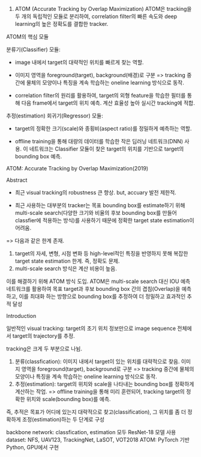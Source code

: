 1. ATOM (Accurate Tracking by Overlap Maximization)
ATOM은 tracking을 두 개의 독립적인 모듈로 분리하여, correlation filter의 빠른 속도와 deep learning의 높은 정확도를 결합한 tracker.

ATOM의 핵심 모듈

분류기(Classifier) 모듈:

- image 내에서 target의 대략적인 위치를 빠르게 찾는 역할.

- 이미지 영역을 foreground(target), background(배경)로 구분
=> tracking 중간에 물체의 모양이나 특징을 계속 학습하는 oneline learning 방식으로 동작.

- correlation filter의 원리를 활용하여, target의 외형 feature을 학습한 필터를 통해 다음 frame에서 target의 위치 예측. 계산 효율성 높아 실시간 tracking에 적합.

추정(estimation) 회귀기(Regressor) 모듈:

- target의 정확한 크기(scale)와 종횡비(aspect ratio)를 정밀하게 예측하는 역할.

- offline training을 통해 대량의 데이터를 학습한 작은 딥러닝 네트워크(DNN) 사용. 이 네트워크는 Classifier 모듈이 찾은 target의 위치를 기반으로 target의 bounding box 예측.

ATOM: Accurate Tracking by Overlap Maximization(2019)

Abstract

- 최근 visual tracking의 robustness 큰 향상. but, accuary 발전 제한적.

- 최근 사용하는 대부분의 tracker는 목표 bounding box를 estimate하기 위해 multi-scale search(다양한 크기와 비율의 후보 bounding box를 만들어 classfier에 적용하는 방식)를 사용하기 때문에 정확한 target state estimation이 어려움.

=> 다음과 같은 한계 존재.
1. target의 자세, 변형, 시점 변화 등 high-level적인 특징을 반영하지 못해 복잡한 target state estimation 한계. 즉, 정확도 문제.
2. multi-scale search 방식은 계산 비용이 높음.

이를 해결하기 위해 ATOM 방식 도입.
ATOM은 multi-scale search 대신 IOU 예측 네트워크를 활용하여 목표 target과 후보 bounding box 간의 겹침(Overlap)을 예측하고, 이를 최대화 하는 방향으로 bounding box를 추정하여 더 정밀하고 효과적인 추적 달성

Introduction

일반적인 visual tracking: target의 초기 위치 정보만으로 image sequence 전체에서 target의 trajectory를 추정.

tracking은 크게 두 부분으로 나뉨.
1. 분류(classfication): 이미지 내에서 target이 있는 위치를 대략적으로 찾음. 이미지 영역을 foreground(target), background로 구분
=> tracking 중간에 물체의 모양이나 특징을 계속 학습하는 oneline learning 방식으로 동작.
2. 추정(estimation): target의 위치와 scale을 나타내는 bounding box를 정확하게 계산하는 작업.
=> offline training을 통해 미리 훈련되어, tracking target의 정확한 위치와 scale(bounding box)를 예측.

즉, 추적은 목표가 어디에 있는지 대략적으로 찾고(classification), 그 위치를 좀 더 정확하게 조정(estimation)하는 두 단계로 구성

backbone network: classfication, estimation 모두 ResNet-18 모델 사용
dataset: NFS, UAV123, TrackingNet, LaSOT, VOT2018
ATOM: PyTorch 기반 Python, GPU에서 구현
